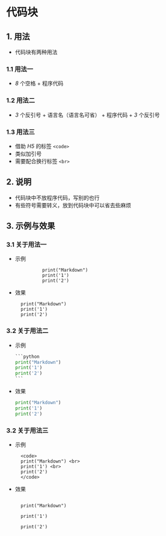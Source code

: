 # 代码块

## 1. 用法

- 代码块有两种用法

### 1.1 用法一

- *8* 个空格 + 程序代码

### 1.2 用法二

- *3* 个反引号 + 语言名（语言名可省） + 程序代码 + *3* 个反引号

### 1.3 用法三

- 借助 *H5* 的标签 `<code>`
- 类似加引号
- 需要配合换行标签 `<br>`

## 2. 说明

- 代码块中不放程序代码，写别的也行
- 有些符号需要转义，放到代码块中可以省去些麻烦

## 3. 示例与效果

### 3.1 关于用法一

- 示例

                print("Markdown")
                print('1')
                print('2')

- 效果

        print("Markdown")
        print('1')
        print('2')

### 3.2 关于用法二

- 示例

    ```python
    ​```python
    print("Markdown")
    print('1')
    print('2')
    ​```
    ```

- 效果

    ```python
    print("Markdown")
    print('1')
    print('2')
    ```

### 3.2 关于用法三

- 示例

        <code>
        print("Markdown") <br>
        print('1') <br>
        print('2')
        </code>
    
- 效果

    <code>
    print("Markdown") <br>
    print('1') <br>
    print('2')
    </code>
